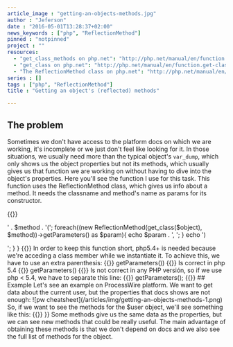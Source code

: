 ```yaml
---
article_image : "getting-an-objects-methods.jpg"
author : "Jeferson"
date : "2016-05-01T13:28:37+02:00"
news_keywords : ["php", "ReflectionMethod"]
pinned : "notpinned"
project : ""
resources:
  - "get_class_methods on php.net": "http://php.net/manual/en/function.get-class-methods.php"
  - "get_class on php.net": "http://php.net/manual/en/function.get-class.php"
  - "The ReflectionMethod class on php.net": "http://php.net/manual/en/class.reflectionmethod.php"
series : []
tags : ["php", "ReflectionMethod"]
title : "Getting an object's (reflected) methods"

---
```

## The problem
Sometimes we don't have access to the platform docs on which we are working, it's incomplete or we just don't feel like looking for it. In those situations, we usually need more than the typical object's ``var_dump``, which only shows us the object properties but not its methods, which usually gives us that function we are working on without having to dive into the object's properties. Here you'll see the function I use for this task. This function uses the ReflectionMethod class, which gives us info about a method. It needs the classname and method's name as params for its constructor.

<!--more-->

{{<highlight php>}}
<?php
function get_object_info($object){
   foreach(get_class_methods(get_class($object)) as $method){
      echo '<p>' . $method . '(';
      foreach((new ReflectionMethod(get_class($object), $method))->getParameters() as $param){
         echo $param . ', ';
      }
      echo ')</p>';
    }
}
{{</highlight>}}

In order to keep this function short, php5.4+ is needed because we're acceding a class member while we instantiate it. To achieve this, we have to use an extra parenthesis:
{{<highlight php>}}
<?php
(new ReflectionMethod($class, $method))->getParameters())
{{</highlight>}}

Is correct in php 5.4
{{<highlight php>}}
<?php
new ReflectionMethod($class, $method))->getParameters()
{{</highlight>}}

Is not correct in any PHP versión, so if we use php < 5.4, we have to separate this line:
{{<highlight php>}}
<?php
$method  = new ReflectionMethod($class, $method);
$params = $method->getParameters();
{{</highlight>}}

## Example
Let's see an example on ProcessWire platform. We want to get data about the current user, but the properties that docs shows are not enough:

![pw cheatsheet](/articles/img/getting-an-objects-methods-1.png)

So, if we want to see the methods for the $user object, we'll see something like this:
{{<highlight php>}}
<?php
hasRole(Parameter #0 [ $role ], )
addRole(Parameter #0 [ $role ], )
removeRole(Parameter #0 [ $role ], )
hasPermission(Parameter #0 [ $name ], Parameter #1 [ $context = NULL ], )
getPermissions(Parameter #0 [ Page or NULL $page = NULL ], )
isSuperuser()
isGuest()
isLoggedin()editUrl()
find(Parameter #0 [ $selector = '' ], Parameter #1 [ $options = Array ], )
children(Parameter #0 [ $selector = '' ], Parameter #1 [ $options = Array ], )
numChildren(Parameter #0 [ $selector = NULL ], )
hasChildren(Parameter #0 [ $selector = true ], )
child(Parameter #0 [ $selector = '' ], Parameter #1 [ $options = Array ], )
parent(Parameter #0 [ $selector = '' ], )
parents(Parameter #0 [ $selector = '' ], )
parentsUntil(Parameter #0 [ $selector = '' ], Parameter #1 [ $filter = '' ], )
closest(Parameter #0 [ $selector ], )
{{</highlight>}}

Some methods give us the same data as the properties, but we can see new methods that could be really useful. The main advantage of obtaining these methods is that we don't depend on docs and we also see the full list of methods for the object.
